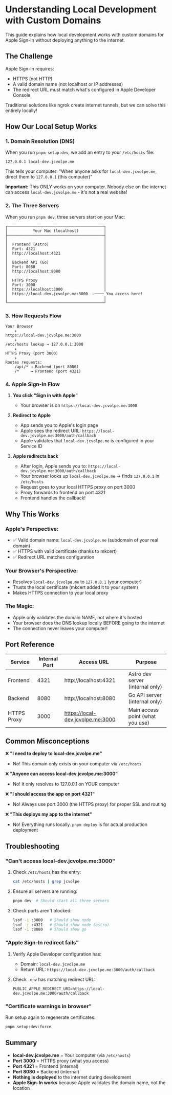 # Understanding Local Development with Custom Domains

This guide explains how local development works with custom domains for Apple Sign-In without deploying anything to the internet.

## The Challenge

Apple Sign-In requires:
- HTTPS (not HTTP)
- A valid domain name (not localhost or IP addresses)
- The redirect URL must match what's configured in Apple Developer Console

Traditional solutions like ngrok create internet tunnels, but we can solve this entirely locally!

## How Our Local Setup Works

### 1. Domain Resolution (DNS)

When you run `pnpm setup:dev`, we add an entry to your `/etc/hosts` file:
```
127.0.0.1 local-dev.jcvolpe.me
```

This tells your computer: "When anyone asks for `local-dev.jcvolpe.me`, direct them to `127.0.0.1` (this computer)"

**Important:** This ONLY works on your computer. Nobody else on the internet can access `local-dev.jcvolpe.me` - it's not a real website!

### 2. The Three Servers

When you run `pnpm dev`, three servers start on your Mac:

```
┌──────────────────────────────────────────┐
│           Your Mac (localhost)           │
├──────────────────────────────────────────┤
│                                          │
│  Frontend (Astro)                        │
│  Port: 4321                              │
│  http://localhost:4321                   │
│                                          │
│  Backend API (Go)                        │
│  Port: 8080                              │
│  http://localhost:8080                   │
│                                          │
│  HTTPS Proxy                             │
│  Port: 3000                              │
│  https://localhost:3000                  │
│  https://local-dev.jcvolpe.me:3000  ←──── You access here!
│                                          │
└──────────────────────────────────────────┘
```

### 3. How Requests Flow

```
Your Browser
    ↓
https://local-dev.jcvolpe.me:3000
    ↓
/etc/hosts lookup → 127.0.0.1:3000
    ↓
HTTPS Proxy (port 3000)
    ↓
Routes requests:
    /api/* → Backend (port 8080)
    /*     → Frontend (port 4321)
```

### 4. Apple Sign-In Flow

1. **You click "Sign in with Apple"**
   - Your browser is on `https://local-dev.jcvolpe.me:3000`

2. **Redirect to Apple**
   - App sends you to Apple's login page
   - Apple sees the redirect URL: `https://local-dev.jcvolpe.me:3000/auth/callback`
   - Apple validates that `local-dev.jcvolpe.me` is configured in your Service ID

3. **Apple redirects back**
   - After login, Apple sends you to: `https://local-dev.jcvolpe.me:3000/auth/callback`
   - Your browser looks up `local-dev.jcvolpe.me` → finds `127.0.0.1` in `/etc/hosts`
   - Request goes to your local HTTPS proxy on port 3000
   - Proxy forwards to frontend on port 4321
   - Frontend handles the callback!

## Why This Works

### Apple's Perspective:
- ✅ Valid domain name: `local-dev.jcvolpe.me` (subdomain of your real domain)
- ✅ HTTPS with valid certificate (thanks to mkcert)
- ✅ Redirect URL matches configuration

### Your Browser's Perspective:
- Resolves `local-dev.jcvolpe.me` to `127.0.0.1` (your computer)
- Trusts the local certificate (mkcert added it to your system)
- Makes HTTPS connection to your local proxy

### The Magic:
- Apple only validates the domain NAME, not where it's hosted
- Your browser does the DNS lookup locally BEFORE going to the internet
- The connection never leaves your computer!

## Port Reference

| Service | Internal Port | Access URL | Purpose |
|---------|--------------|------------|---------|
| Frontend | 4321 | http://localhost:4321 | Astro dev server (internal only) |
| Backend | 8080 | http://localhost:8080 | Go API server (internal only) |
| HTTPS Proxy | 3000 | https://local-dev.jcvolpe.me:3000 | Main access point (what you use) |

## Common Misconceptions

❌ **"I need to deploy to local-dev.jcvolpe.me"**
- No! This domain only exists on your computer via `/etc/hosts`

❌ **"Anyone can access local-dev.jcvolpe.me:3000"**
- No! It only resolves to 127.0.0.1 on YOUR computer

❌ **"I should access the app on port 4321"**
- No! Always use port 3000 (the HTTPS proxy) for proper SSL and routing

❌ **"This deploys my app to the internet"**
- No! Everything runs locally. `pnpm deploy` is for actual production deployment

## Troubleshooting

### "Can't access local-dev.jcvolpe.me:3000"

1. Check `/etc/hosts` has the entry:
   ```bash
   cat /etc/hosts | grep jcvolpe
   ```

2. Ensure all servers are running:
   ```bash
   pnpm dev  # Should start all three servers
   ```

3. Check ports aren't blocked:
   ```bash
   lsof -i :3000   # Should show node
   lsof -i :4321   # Should show node (astro)
   lsof -i :8080   # Should show go
   ```

### "Apple Sign-In redirect fails"

1. Verify Apple Developer configuration has:
   - Domain: `local-dev.jcvolpe.me`
   - Return URL: `https://local-dev.jcvolpe.me:3000/auth/callback`

2. Check `.env` has matching redirect URL:
   ```
   PUBLIC_APPLE_REDIRECT_URI=https://local-dev.jcvolpe.me:3000/auth/callback
   ```

### "Certificate warnings in browser"

Run setup again to regenerate certificates:
```bash
pnpm setup:dev:force
```

## Summary

- **local-dev.jcvolpe.me** = Your computer (via `/etc/hosts`)
- **Port 3000** = HTTPS proxy (what you access)
- **Port 4321** = Frontend (internal)
- **Port 8080** = Backend (internal)
- **Nothing is deployed** to the internet during development
- **Apple Sign-In works** because Apple validates the domain name, not the location